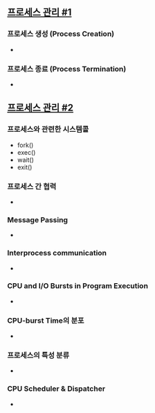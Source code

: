 ## [프로세스 관리 #1](https://core.ewha.ac.kr/publicview/C0101020140321144554159683?vmode=f)

### 프로세스 생성 (Process Creation)

-

### 프로세스 종료 (Process Termination)

-

## [프로세스 관리 #2](https://core.ewha.ac.kr/publicview/C0101020140325134428879622?vmode=f)

### 프로세스와 관련한 시스템콜

- fork()
- exec()
- wait()
- exit()

### 프로세스 간 협력

-

### Message Passing

-

### Interprocess communication

-

### CPU and I/O Bursts in Program Execution

-

### CPU-burst Time의 분포

-

### 프로세스의 특성 분류

-

### CPU Scheduler & Dispatcher

-
